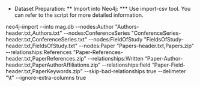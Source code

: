 * Dataset Preparation:
** Import into Neo4j:
*** Use import-csv tool. You can refer to the script for more detailed information.

neo4j-import --into mag.db --nodes:Author "Authors-header.txt,Authors.txt" --nodes:ConferenceSeries "ConferenceSeries-header.txt,ConferenceSeries.txt" --nodes:FieldOfStudy "FieldsOfStudy-header.txt,FieldsOfStudy.txt" --nodes:Paper "Papers-header.txt,Papers.zip" --relationships:References "Paper-References-header.txt,PaperReferences.zip” --relationships:Written “Paper-Author-header.txt,PaperAuthorAffiliations.zip” --relationships:field “Paper-Field-header.txt,PaperKeywords.zip" --skip-bad-relationships true --delimeter "\t" --ignore-extra-columns true
